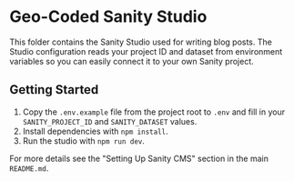 # Geo-Coded Sanity Studio

This folder contains the Sanity Studio used for writing blog posts. The Studio configuration reads your project ID and dataset from environment variables so you can easily connect it to your own Sanity project.

## Getting Started

1. Copy the `.env.example` file from the project root to `.env` and fill in your `SANITY_PROJECT_ID` and `SANITY_DATASET` values.
2. Install dependencies with `npm install`.
3. Run the studio with `npm run dev`.

For more details see the "Setting Up Sanity CMS" section in the main `README.md`.
